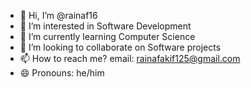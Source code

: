 - 👋 Hi, I’m @rainaf16
- 👀 I’m interested in Software Development
- 🌱 I’m currently learning Computer Science
- 💞️ I’m looking to collaborate on Software projects
- 📫 How to reach me? email: rainafakif125@gmail.com
- 😄 Pronouns: he/him

<!---
rainaf16/rainaf16 is a ✨ special ✨ repository because its `README.md` (this file) appears on your GitHub profile.
You can click the Preview link to take a look at your changes.
--->
